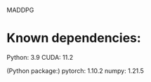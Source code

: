 MADDPG

# Known dependencies: 
Python: 3.9
CUDA: 11.2

(Python package:)
pytorch: 1.10.2
numpy: 1.21.5
